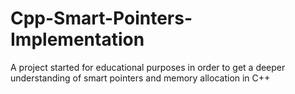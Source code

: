 # Cpp-Smart-Pointers-Implementation

A project started for educational purposes in order to get a deeper understanding of smart pointers and memory allocation in C++
